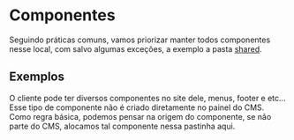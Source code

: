 # Componentes

Seguindo práticas comuns, vamos priorizar manter todos componentes nesse local, com salvo algumas exceções, a exemplo a pasta [shared](shared/readme.md).

## Exemplos

O cliente pode ter diversos componentes no site dele, menus, footer e etc... Esse tipo de componente não é criado diretamente no painel do CMS. Como regra básica, podemos pensar na origem do componente, se não parte do CMS, alocamos tal componente nessa pastinha aqui.
